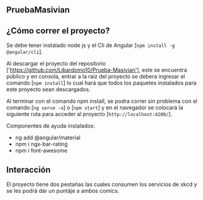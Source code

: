 ## PruebaMasivian

## ¿Cómo correr el proyecto?

Se debe tener instalado node js y el Cli de Angular [`npm install -g @angular/cli`].

Al descargar el proyecto del repositorio ['https://github.com/Libardomo10/Prueba-Masivian'], este se encuentra público y en consola, entrar a la raiz del proyecto se debera ingresar el comando [`npm install`] lo cual hará que todos los paquetes instalados para este proyecto sean descargados.

Al terminar con el comando npm install, se podra correr sin problema con el comando [`ng serve -o`] o [`npm start`] y en el navegador se colocará la siguiente ruta para acceder al proyecto [`http://localhost:4200/`].

Componentes de ayuda instalados:
- ng add @angular/material
- npm i ngx-bar-rating
- npm i font-awesome

## Interacción

El proyecto tiene dos pestañas las cuales consumen los servicios de xkcd y se les podrá dár un puntáje a ambos comics.
